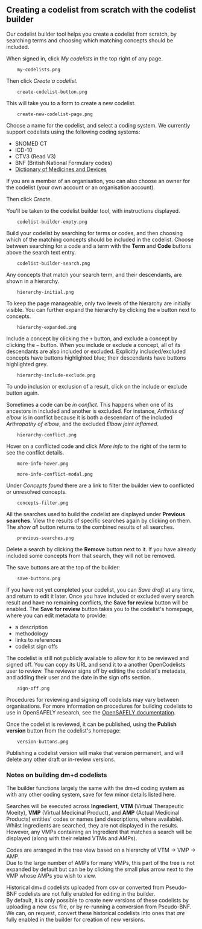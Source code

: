 ## Creating a codelist from scratch with the codelist builder

Our codelist builder tool helps you create a codelist from scratch,
by searching terms and choosing which matching concepts should be included.

When signed in, click _My codelists_ in the top right of any page.

        my-codelists.png

Then click _Create a codelist_.

        create-codelist-button.png

This will take you to a form to create a new codelist.

        create-new-codelist-page.png

Choose a name for the codelist, and select a coding system. We currently support codelists using the following coding systems:

- SNOMED CT
- ICD-10
- CTV3 (Read V3)
- BNF (British National Formulary codes)
- [Dictionary of Medicines and Devices](#notes-on-building-dmd-codelists)

If you are a member of an organisation, you can also choose an owner for the codelist (your own account or an organisation account).

Then click _Create_.

You'll be taken to the codelist builder tool, with instructions displayed.

        codelist-builder-empty.png

Build your codelist by searching for terms or codes, and then choosing which of the matching concepts should be included in the codelist. Choose between searching for a code and a term with the __Term__ and __Code__ buttons above the search text entry.

        codelist-builder-search.png

Any concepts that match your search term, and their descendants, are shown in a hierarchy.

        hierarchy-initial.png

To keep the page manageable, only two levels of the hierarchy are initially visible.
You can further expand the hierarchy by clicking the `⊞` button next to concepts.

        hierarchy-expanded.png

Include a concept by clicking the `+` button, and exclude a concept by clicking the `−` button.
When you include or exclude a concept, all of its descendants are also included or excluded.
Explicitly included/excluded concepts have buttons highlighted blue;
their descendants have buttons highlighted grey.

        hierarchy-include-exclude.png

To undo inclusion or exclusion of a result, click on the include or exclude button again.

Sometimes a code can be _in conflict_.
This happens when one of its ancestors in included and another is excluded.
For instance, _Arthritis of elbow_ is in conflict
because it is both a descendant of the included _Arthropathy of elbow_, and the excluded _Elbow joint inflamed_.

        hierarchy-conflict.png

Hover on a conflicted code and click  _More info_ to the right of the term to see the conflict details.

        more-info-hover.png

        more-info-conflict-modal.png

Under _Concepts found_ there are a link to filter the builder view to conflicted or unresolved concepts.

        concepts-filter.png

All the searches used to build the codelist are displayed under __Previous searches__. View the results of specific searches again by clicking on them. The  _show all_ button returns to the combined results of all searches.

        previous-searches.png

Delete a search by clicking the __Remove__ button next to it. If you have already included some concepts from that search, they will not be removed.

The save buttons are at the top of the builder:

        save-buttons.png

If you have not yet completed your codelist, you can _Save draft_ at any time, and return to edit it later.
Once you have included or excluded every search result and have no remaining conflicts, the __Save for review__ button will be enabled.
The __Save for review__ button takes you to the codelist's homepage, where you can edit metadata to provide:

* a description
* methodology
* links to references
* codelist sign offs

The codelist is still not publicly available to allow for it to be reviewed and signed off. You can copy its URL and send it to a another OpenCodelists user to review. The reviewer signs off by editing the codelist's metadata, and adding their user and the date in the sign offs section.

        sign-off.png

Procedures for reviewing and signing off codelists may vary between organisations. For more
information on procedures for building codelists to use in OpenSAFELY research, see the
[OpenSAFELY documentation](https://docs.opensafely.org/en/latest/codelist-intro/).

Once the codelist is reviewed, it can be published, using the __Publish version__ button from the codelist's homepage:

        version-buttons.png

Publishing a codelist version will make that version permanent, and will delete any other draft or in-review versions.

### Notes on building dm+d codelists

The builder functions largely the same with the dm+d coding system as with any other coding system, save for few minor details listed here.

Searches will be executed across **Ingredient**, **VTM** (Virtual Therapeutic Moeity), **VMP** (Virtual Medicinal Product), and **AMP** (Actual Medicinal Products) entities' codes or names (and descriptions, where available).\
Whilst Ingredients are searched, they are not displayed in the results. However, any VMPs containing an Ingredient that matches a search will be displayed (along with their related VTMs and AMPs).

Codes are arranged in the tree view based on a hierarchy of VTM -> VMP -> AMP.\
Due to the large number of AMPs for many VMPs, this part of the tree is not expanded by default but can be by clicking the small plus arrow next to the VMP whose AMPs you wish to view.

Historical dm+d codelists uploaded from csv or converted from Pseudo-BNF codelists are not fully enabled for editing in the builder.\
By default, it is only possible to create new versions of these codelists by uploading a new csv file, or by re-running a conversion from Pseudo-BNF.\
We can, on request, convert these historical codelists into ones that _are_ fully enabled in the builder for creation of new versions.
